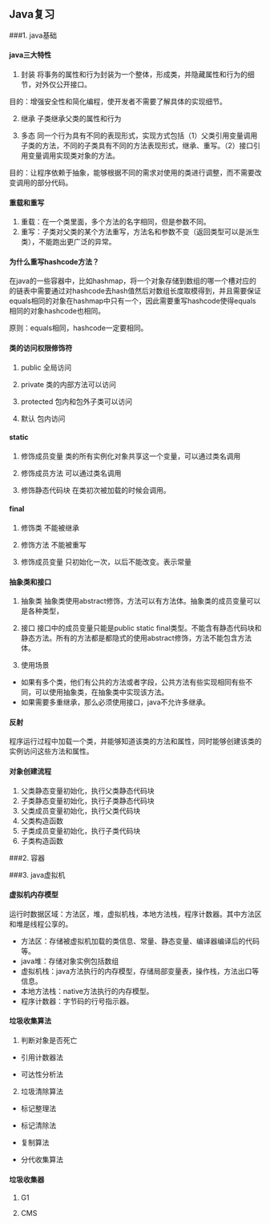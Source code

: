 ## Java复习

###1. java基础

#### java三大特性
1. 封装
将事务的属性和行为封装为一个整体，形成类，并隐藏属性和行为的细节，对外仅公开接口。

目的：增强安全性和简化编程，使开发者不需要了解具体的实现细节。

2. 继承
子类继承父类的属性和行为

3. 多态
同一个行为具有不同的表现形式，实现方式包括（1）父类引用变量调用子类的方法，不同的子类具有不同的方法表现形式，继承、重写。（2）接口引用变量调用实现类对象的方法。

目的：让程序依赖于抽象，能够根据不同的需求对使用的类进行调整，而不需要改变调用的部分代码。

#### 重载和重写
1. 重载：在一个类里面，多个方法的名字相同，但是参数不同。
2. 重写：子类对父类的某个方法重写，方法名和参数不变（返回类型可以是派生类），不能跑出更广泛的异常。

#### 为什么重写hashcode方法？
在java的一些容器中，比如hashmap，将一个对象存储到数组的哪一个槽对应的的链表中需要通过对hashcode去hash值然后对数组长度取模得到，并且需要保证equals相同的对象在hashmap中只有一个，因此需要重写hashcode使得equals相同的对象hashcode也相同。

原则：equals相同，hashcode一定要相同。

#### 类的访问权限修饰符
1. public 
全局访问

2. private
类的内部方法可以访问

3. protected
包内和包外子类可以访问

4. 默认
包内访问


#### static
1. 修饰成员变量
类的所有实例化对象共享这一个变量，可以通过类名调用

2. 修饰成员方法
可以通过类名调用

3. 修饰静态代码块
在类初次被加载的时候会调用。

#### final
1. 修饰类
不能被继承

2. 修饰方法
不能被重写

3. 修饰成员变量
只初始化一次，以后不能改变。表示常量

#### 抽象类和接口
1. 抽象类
抽象类使用abstract修饰，方法可以有方法体。抽象类的成员变量可以是各种类型，

2. 接口
接口中的成员变量只能是public static final类型。不能含有静态代码块和静态方法。所有的方法都是都隐式的使用abstract修饰，方法不能包含方法体。

3. 使用场景
- 如果有多个类，他们有公共的方法或者字段，公共方法有些实现相同有些不同，可以使用抽象类，在抽象类中实现该方法。
- 如果需要多重继承，那么必须使用接口，java不允许多继承。

#### 反射
程序运行过程中加载一个类，并能够知道该类的方法和属性，同时能够创建该类的实例访问这些方法和属性。

#### 对象创建流程
1. 父类静态变量初始化，执行父类静态代码块
2. 子类静态变量初始化，执行子类静态代码块
3. 父类成员变量初始化，执行父类代码块
4. 父类构造函数
5. 子类成员变量初始化，执行子类代码块
6. 子类构造函数

###2. 容器

###3. java虚拟机

#### 虚拟机内存模型
运行时数据区域：方法区，堆，虚拟机栈，本地方法栈，程序计数器。其中方法区和堆是线程公享的。
- 方法区：存储被虚拟机加载的类信息、常量、静态变量、编译器编译后的代码等。
- java堆：存储对象实例包括数组
- 虚拟机栈：java方法执行的内存模型，存储局部变量表，操作栈，方法出口等信息。
- 本地方法栈：native方法执行的内存模型。
- 程序计数器：字节码的行号指示器。

#### 垃圾收集算法
1. 判断对象是否死亡
- 引用计数器法

- 可达性分析法

2. 垃圾清除算法
- 标记整理法

- 标记清除法

- 复制算法

- 分代收集算法

#### 垃圾收集器
1. G1

2. CMS